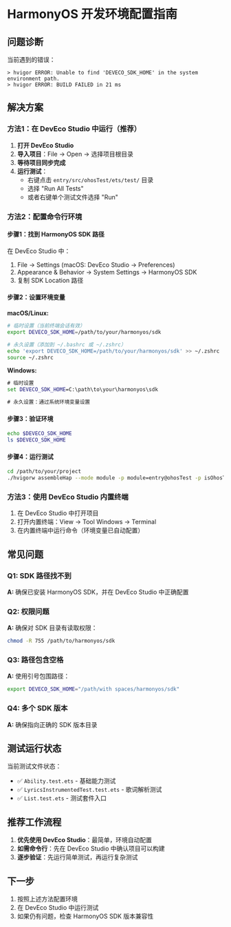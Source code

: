 # HarmonyOS 开发环境配置指南

## 问题诊断

当前遇到的错误：
```
> hvigor ERROR: Unable to find 'DEVECO_SDK_HOME' in the system environment path.
> hvigor ERROR: BUILD FAILED in 21 ms
```

## 解决方案

### 方法1：在 DevEco Studio 中运行（推荐）

1. **打开 DevEco Studio**
2. **导入项目**：File → Open → 选择项目根目录
3. **等待项目同步完成**
4. **运行测试**：
   - 右键点击 `entry/src/ohosTest/ets/test/` 目录
   - 选择 "Run All Tests"
   - 或者右键单个测试文件选择 "Run"

### 方法2：配置命令行环境

#### 步骤1：找到 HarmonyOS SDK 路径
在 DevEco Studio 中：
1. File → Settings (macOS: DevEco Studio → Preferences)
2. Appearance & Behavior → System Settings → HarmonyOS SDK
3. 复制 SDK Location 路径

#### 步骤2：设置环境变量

**macOS/Linux:**
```bash
# 临时设置（当前终端会话有效）
export DEVECO_SDK_HOME=/path/to/your/harmonyos/sdk

# 永久设置（添加到 ~/.bashrc 或 ~/.zshrc）
echo 'export DEVECO_SDK_HOME=/path/to/your/harmonyos/sdk' >> ~/.zshrc
source ~/.zshrc
```

**Windows:**
```cmd
# 临时设置
set DEVECO_SDK_HOME=C:\path\to\your\harmonyos\sdk

# 永久设置：通过系统环境变量设置
```

#### 步骤3：验证环境
```bash
echo $DEVECO_SDK_HOME
ls $DEVECO_SDK_HOME
```

#### 步骤4：运行测试
```bash
cd /path/to/your/project
./hvigorw assembleHap --mode module -p module=entry@ohosTest -p isOhosTest=true -p buildMode=test
```

### 方法3：使用 DevEco Studio 内置终端

1. 在 DevEco Studio 中打开项目
2. 打开内置终端：View → Tool Windows → Terminal
3. 在内置终端中运行命令（环境变量已自动配置）

## 常见问题

### Q1: SDK 路径找不到
**A:** 确保已安装 HarmonyOS SDK，并在 DevEco Studio 中正确配置

### Q2: 权限问题
**A:** 确保对 SDK 目录有读取权限：
```bash
chmod -R 755 /path/to/harmonyos/sdk
```

### Q3: 路径包含空格
**A:** 使用引号包围路径：
```bash
export DEVECO_SDK_HOME="/path/with spaces/harmonyos/sdk"
```

### Q4: 多个 SDK 版本
**A:** 确保指向正确的 SDK 版本目录

## 测试运行状态

当前测试文件状态：
- ✅ `Ability.test.ets` - 基础能力测试
- ✅ `LyricsInstrumentedTest.test.ets` - 歌词解析测试
- ✅ `List.test.ets` - 测试套件入口

## 推荐工作流程

1. **优先使用 DevEco Studio**：最简单，环境自动配置
2. **如需命令行**：先在 DevEco Studio 中确认项目可以构建
3. **逐步验证**：先运行简单测试，再运行复杂测试

## 下一步

1. 按照上述方法配置环境
2. 在 DevEco Studio 中运行测试
3. 如果仍有问题，检查 HarmonyOS SDK 版本兼容性
